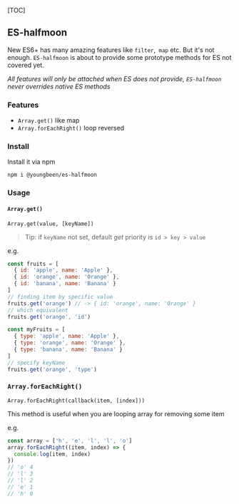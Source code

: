 
[TOC]

## ES-halfmoon

New ES6+ has many amazing features like `filter`,` map` etc. But it's not enough. `ES-halfmoon` is about to provide some prototype methods for ES not covered yet.

*All features will only be attached when ES does not provide, `ES-halfmoon` never overrides native ES methods*

### Features

* `Array.get()` like map
* `Array.forEachRight()` loop reversed

### Install

Install it via npm

```shell
npm i @youngbeen/es-halfmoon
```

### Usage

#### `Array.get()`

`Array.get(value, [keyName])`

> Tip: if `keyName` not set, default *get* priority is `id > key > value`

e.g.


```javascript
const fruits = [
  { id: 'apple', name: 'Apple' },
  { id: 'orange', name: 'Orange' },
  { id: 'banana', name: 'Banana' }
]
// finding item by specific value
fruits.get('orange') // -> { id: 'orange', name: 'Orange' }
// which equivalent
fruits.get('orange', 'id')

const myFruits = [
  { type: 'apple', name: 'Apple' },
  { type: 'orange', name: 'Orange' },
  { type: 'banana', name: 'Banana' }
]
// specify keyName
fruits.get('orange', 'type')
```



### `Array.forEachRight()`

`Array.forEachRight(callback(item, [index]))`

This method is useful when you are looping array for removing some item

e.g.

```javascript
const array = ['h', 'e', 'l', 'l', 'o']
array.forEachRight((item, index) => {
  console.log(item, index)
})
// 'o' 4
// 'l' 3
// 'l' 2
// 'e' 1
// 'h' 0
```

